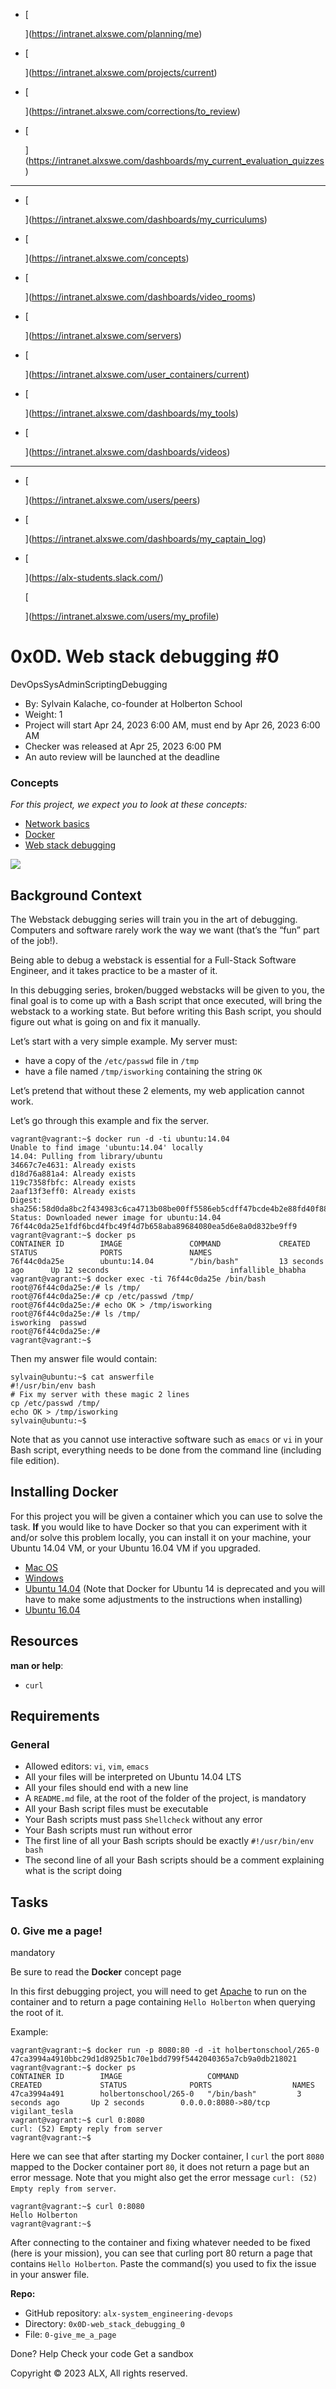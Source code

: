 *   [
    
      
    
    
    ](https://intranet.alxswe.com/planning/me)
*   [
    
    ](https://intranet.alxswe.com/projects/current)
*   [
    
    ](https://intranet.alxswe.com/corrections/to_review)
*   [
    
    ](https://intranet.alxswe.com/dashboards/my_current_evaluation_quizzes)

***

*   [
    
    ](https://intranet.alxswe.com/dashboards/my_curriculums)
*   [
    
    ](https://intranet.alxswe.com/concepts)
*   [
    
    ](https://intranet.alxswe.com/dashboards/video_rooms)
*   [
    
    ](https://intranet.alxswe.com/servers)
*   [
    
    ](https://intranet.alxswe.com/user_containers/current)
*   [
    
    ](https://intranet.alxswe.com/dashboards/my_tools)
*   [
    
    ](https://intranet.alxswe.com/dashboards/videos)

***

*   [
    
    ](https://intranet.alxswe.com/users/peers)
*   [
    
    ](https://intranet.alxswe.com/dashboards/my_captain_log)
*   [
    
    ](https://alx-students.slack.com/)
    
    [
    
    ](https://intranet.alxswe.com/users/my_profile)
    

0x0D. Web stack debugging #0
============================

DevOpsSysAdminScriptingDebugging

*    By: Sylvain Kalache, co-founder at Holberton School
*    Weight: 1
*    Project will start Apr 24, 2023 6:00 AM, must end by Apr 26, 2023 6:00 AM
*    Checker was released at Apr 25, 2023 6:00 PM
*    An auto review will be launched at the deadline

### Concepts

_For this project, we expect you to look at these concepts:_

*   [Network basics](https://intranet.alxswe.com/concepts/33)
*   [Docker](https://intranet.alxswe.com/concepts/65)
*   [Web stack debugging](https://intranet.alxswe.com/concepts/68)

![](https://s3.amazonaws.com/intranet-projects-files/holbertonschool-sysadmin_devops/265/uWLzjc8.jpg)

Background Context
------------------

The Webstack debugging series will train you in the art of debugging. Computers and software rarely work the way we want (that’s the “fun” part of the job!).

Being able to debug a webstack is essential for a Full-Stack Software Engineer, and it takes practice to be a master of it.

In this debugging series, broken/bugged webstacks will be given to you, the final goal is to come up with a Bash script that once executed, will bring the webstack to a working state. But before writing this Bash script, you should figure out what is going on and fix it manually.

Let’s start with a very simple example. My server must:

*   have a copy of the `/etc/passwd` file in `/tmp`
*   have a file named `/tmp/isworking` containing the string `OK`

Let’s pretend that without these 2 elements, my web application cannot work.

Let’s go through this example and fix the server.

    vagrant@vagrant:~$ docker run -d -ti ubuntu:14.04
    Unable to find image 'ubuntu:14.04' locally
    14.04: Pulling from library/ubuntu
    34667c7e4631: Already exists
    d18d76a881a4: Already exists
    119c7358fbfc: Already exists
    2aaf13f3eff0: Already exists
    Digest: sha256:58d0da8bc2f434983c6ca4713b08be00ff5586eb5cdff47bcde4b2e88fd40f88
    Status: Downloaded newer image for ubuntu:14.04
    76f44c0da25e1fdf6bcd4fbc49f4d7b658aba89684080ea5d6e8a0d832be9ff9
    vagrant@vagrant:~$ docker ps
    CONTAINER ID        IMAGE               COMMAND             CREATED             STATUS              PORTS               NAMES
    76f44c0da25e        ubuntu:14.04        "/bin/bash"         13 seconds ago      Up 12 seconds                           infallible_bhabha
    vagrant@vagrant:~$ docker exec -ti 76f44c0da25e /bin/bash
    root@76f44c0da25e:/# ls /tmp/
    root@76f44c0da25e:/# cp /etc/passwd /tmp/
    root@76f44c0da25e:/# echo OK > /tmp/isworking
    root@76f44c0da25e:/# ls /tmp/
    isworking  passwd
    root@76f44c0da25e:/#
    vagrant@vagrant:~$
    

Then my answer file would contain:

    sylvain@ubuntu:~$ cat answerfile
    #!/usr/bin/env bash
    # Fix my server with these magic 2 lines
    cp /etc/passwd /tmp/
    echo OK > /tmp/isworking
    sylvain@ubuntu:~$
    

Note that as you cannot use interactive software such as `emacs` or `vi` in your Bash script, everything needs to be done from the command line (including file edition).

Installing Docker
-----------------

For this project you will be given a container which you can use to solve the task. **If** you would like to have Docker so that you can experiment with it and/or solve this problem locally, you can install it on your machine, your Ubuntu 14.04 VM, or your Ubuntu 16.04 VM if you upgraded.

*   [Mac OS](https://intranet.alxswe.com/rltoken/wuCgR0pVioCnvtMKTeMgdQ "Mac OS")
*   [Windows](https://intranet.alxswe.com/rltoken/9nVKpuQIDJhZoLP4mZmbRA "Windows")
*   [Ubuntu 14.04](https://intranet.alxswe.com/rltoken/crVTooJdN8U8wATMvG2-og "Ubuntu 14.04") (Note that Docker for Ubuntu 14 is deprecated and you will have to make some adjustments to the instructions when installing)
*   [Ubuntu 16.04](https://intranet.alxswe.com/rltoken/wTjFrD8iy96EZW9MFYwa9Q "Ubuntu 16.04")

Resources
---------

**man or help**:

*   `curl`

Requirements
------------

### General

*   Allowed editors: `vi`, `vim`, `emacs`
*   All your files will be interpreted on Ubuntu 14.04 LTS
*   All your files should end with a new line
*   A `README.md` file, at the root of the folder of the project, is mandatory
*   All your Bash script files must be executable
*   Your Bash scripts must pass `Shellcheck` without any error
*   Your Bash scripts must run without error
*   The first line of all your Bash scripts should be exactly `#!/usr/bin/env bash`
*   The second line of all your Bash scripts should be a comment explaining what is the script doing

Tasks
-----

### 0\. Give me a page!

mandatory

Be sure to read the **Docker** concept page

In this first debugging project, you will need to get [Apache](https://intranet.alxswe.com/rltoken/HVGgLL51qmuulmw802M-Jg "Apache") to run on the container and to return a page containing `Hello Holberton` when querying the root of it.

Example:

    vagrant@vagrant:~$ docker run -p 8080:80 -d -it holbertonschool/265-0
    47ca3994a4910bbc29d1d8925b1c70e1bdd799f5442040365a7cb9a0db218021
    vagrant@vagrant:~$ docker ps
    CONTAINER ID        IMAGE                   COMMAND             CREATED             STATUS              PORTS                  NAMES
    47ca3994a491        holbertonschool/265-0   "/bin/bash"         3 seconds ago       Up 2 seconds        0.0.0.0:8080->80/tcp   vigilant_tesla
    vagrant@vagrant:~$ curl 0:8080
    curl: (52) Empty reply from server
    vagrant@vagrant:~$
    

Here we can see that after starting my Docker container, I `curl` the port `8080` mapped to the Docker container port `80`, it does not return a page but an error message. Note that you might also get the error message `curl: (52) Empty reply from server`.

    vagrant@vagrant:~$ curl 0:8080
    Hello Holberton
    vagrant@vagrant:~$
    

After connecting to the container and fixing whatever needed to be fixed (here is your mission), you can see that curling port 80 return a page that contains `Hello Holberton`. Paste the command(s) you used to fix the issue in your answer file.

**Repo:**

*   GitHub repository: `alx-system_engineering-devops`
*   Directory: `0x0D-web_stack_debugging_0`
*   File: `0-give_me_a_page`

 Done? Help Check your code Get a sandbox

Copyright © 2023 ALX, All rights reserved.
